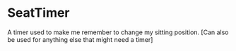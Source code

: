 # SeatTimer
A timer used to make me remember to change my sitting position.
[Can also be used for anything else that might need a timer]
